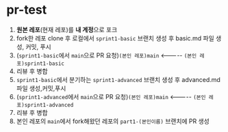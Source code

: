 # pr-test

1. **원본 레포**(현재 레포)를 **내 계정**으로 포크
2. fork한 레포 clone 후 로컬에서 `sprint1-basic` 브랜치 생성 후 basic.md 파일 생성, 커밋, 푸시
3. (`sprint1-basic`에서 `main`으로 PR 요청)`(본인 레포)main` <----- `(본인 레포)sprint1-basic`
4. 리뷰 후 병합
5. `sprint1-basic`에서 분기하는 `sprint1-advanced` 브랜치 생성 후 advanced.md 파일 생성,커밋,푸시
6. (`sprint1-advanced`에서 `main`으로 PR 요청)`(본인 레포)main` <----- `(본인 레포)sprint1-advanced`
7. 리뷰 후 병합
8. 본인 레포의 `main`에서 fork해왔던 레포의 `part1-(본인이름)` 브랜치에 PR 생성 
